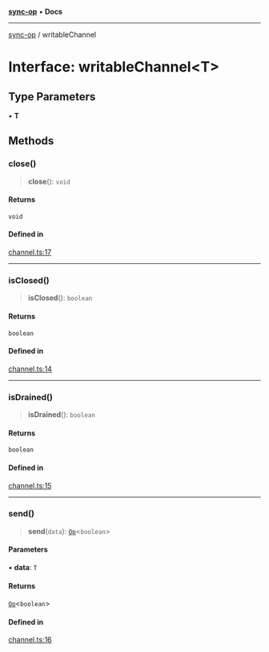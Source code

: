 [**sync-op**](../README.md) • **Docs**

***

[sync-op](../README.md) / writableChannel

# Interface: writableChannel\<T\>

## Type Parameters

• **T**

## Methods

### close()

> **close**(): `void`

#### Returns

`void`

#### Defined in

[channel.ts:17](https://github.com/dhcmrlchtdj/sync-op/blob/163328e6c4e45f4e1851de6e0cd2086a60714f03/src/channel.ts#L17)

***

### isClosed()

> **isClosed**(): `boolean`

#### Returns

`boolean`

#### Defined in

[channel.ts:14](https://github.com/dhcmrlchtdj/sync-op/blob/163328e6c4e45f4e1851de6e0cd2086a60714f03/src/channel.ts#L14)

***

### isDrained()

> **isDrained**(): `boolean`

#### Returns

`boolean`

#### Defined in

[channel.ts:15](https://github.com/dhcmrlchtdj/sync-op/blob/163328e6c4e45f4e1851de6e0cd2086a60714f03/src/channel.ts#L15)

***

### send()

> **send**(`data`): [`Op`](../classes/Op.md)\<`boolean`\>

#### Parameters

• **data**: `T`

#### Returns

[`Op`](../classes/Op.md)\<`boolean`\>

#### Defined in

[channel.ts:16](https://github.com/dhcmrlchtdj/sync-op/blob/163328e6c4e45f4e1851de6e0cd2086a60714f03/src/channel.ts#L16)
